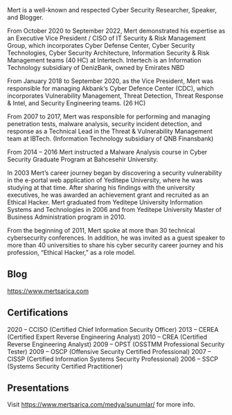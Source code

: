 Mert is a well-known and respected Cyber Security Researcher, Speaker, and Blogger.

From October 2020 to September 2022, Mert demonstrated his expertise as an Executive Vice President / CISO of IT Security & Risk Management Group, which incorporates Cyber Defense Center, Cyber Security Technologies, Cyber Security Architecture, Information Security & Risk Management teams (40 HC) at Intertech. Intertech is an Information Technology subsidiary of DenizBank, owned by Emirates NBD

From January 2018 to September 2020, as the Vice President, Mert was responsible for managing Akbank‘s Cyber Defence Center (CDC), which incorporates Vulnerability Management, Threat Detection, Threat Response & Intel, and Security Engineering teams. (26 HC)

From 2007 to 2017, Mert was responsible for performing and managing penetration tests, malware analysis, security incident detection, and response as a Technical Lead in the Threat & Vulnerability Management team at IBTech. (Information Technology subsidiary of QNB Finansbank)

From 2014 – 2016 Mert instructed a Malware Analysis course in Cyber Security Graduate Program at Bahcesehir University.

In 2003 Mert’s career journey began by discovering a security vulnerability in the e-portal web application of Yeditepe University, where he was studying at that time. After sharing his findings with the university executives, he was awarded an achievement grant and recruited as an Ethical Hacker. Mert graduated from Yeditepe University Information Systems and Technologies in 2006 and from Yeditepe University Master of Business Administration program in 2010.

From the beginning of 2011, Mert spoke at more than 30 technical cybersecurity conferences. In addition, he was invited as a guest speaker to more than 40 universities to share his cyber security career journey and his profession, “Ethical Hacker,” as a role model.

Blog
-------
https://www.mertsarica.com

Certifications
----------------
2020 – CCISO (Certified Chief Information Security Officer)
2013 – CEREA (Certified Expert Reverse Engineering Analyst)
2010 – CREA (Certified Reverse Engineering Analyst)
2009 – OPST (OSSTMM Professional Security Tester)
2009 – OSCP (Offensive Security Certified Professional)
2007 – CISSP (Certified Information Systems Security Professional)
2006 – SSCP (Systems Security Certified Practitioner)

Presentations
--------------------
Visit https://www.mertsarica.com/medya/sunumlar/ for more info.
